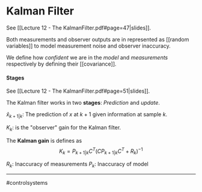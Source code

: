 # Kalman Filter
See [[Lecture 12 - The KalmanFilter.pdf#page=47|slides]].

Both measurements and observer outputs are in represented as [[random variables]] to model measurement noise and observer inaccuracy.

We define how *confident* we are in the *model* and *measurements* respectively by defining their [[covariance]].

#### Stages
See [[Lecture 12 - The KalmanFilter.pdf#page=51|slides]].

The Kalman filter works in two **stages**: *Prediction* and *update*.

$\hat{x}_{k+1|k}$: The prediction of $x$ at $k+1$ given information at sample $k$.

$K_k$: is the "observer" gain for the Kalman filter.

The **Kalman gain** is defines as
$$
K_{k} = P_{k+1|k} C^{T} (CP_{k+1|k} C^{T} + R_{k})^{-1}
$$

$R_{k}$: Inaccuracy of measurements
$P_{k}$: Inaccuracy of model

---
#controlsystems